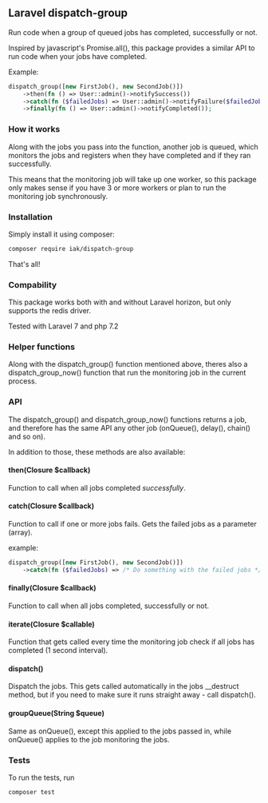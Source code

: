 ## Laravel dispatch-group

Run code when a group of queued jobs has completed, successfully or not.

Inspired by javascript's Promise.all(), this package provides a similar API to run code when your jobs have completed.

Example:

```php
dispatch_group([new FirstJob(), new SecondJob()])
    ->then(fn () => User::admin()->notifySuccess())
    ->catch(fn ($failedJobs) => User::admin()->notifyFailure($failedJobs))
    ->finally(fn () => User::admin()->notifyCompleted());
```

### How it works

Along with the jobs you pass into the function, another job is queued, which monitors the jobs and registers when they have completed and if they ran successfully.

This means that the monitoring job will take up one worker, so this package only makes sense if you have 3 or more workers or plan to run the monitoring job synchronously.

### Installation

Simply install it using composer:

```bash
composer require iak/dispatch-group
```

That's all!

### Compability

This package works both with and without Laravel horizon, but only supports the redis driver.

Tested with Laravel 7 and php 7.2

### Helper functions

Along with the dispatch_group() function mentioned above, theres also a dispatch_group_now() function that run the monitoring job in the current process.

### API

The dispatch_group() and dispatch_group_now() functions returns a job, and therefore has the same API any other job (onQueue(), delay(), chain() and so on).

In addition to those, these methods are also available:

#### then(Closure $callback)

Function to call when all jobs completed *successfully*.

#### catch(Closure $callback)

Function to call if one or more jobs fails. Gets the failed jobs as a parameter (array).

example:

```php
dispatch_group([new FirstJob(), new SecondJob()])
    ->catch(fn ($failedJobs) => /* Do something with the failed jobs */);
```

#### finally(Closure $callback)

Function to call when all jobs completed, successfully or not.

#### iterate(Closure $callable)

Function that gets called every time the monitoring job check if all jobs has completed (1 second interval).

#### dispatch()

Dispatch the jobs. This gets called automatically in the jobs __destruct method, but if you need to make sure it runs straight away - call dispatch().

#### groupQueue(String $queue)

Same as onQueue(), except this applied to the jobs passed in, while onQueue() applies to the job monitoring the jobs.

### Tests

To run the tests, run

```bash
composer test
```
